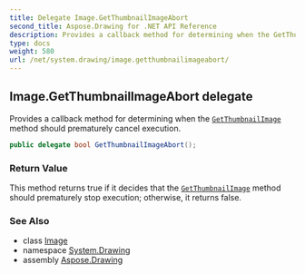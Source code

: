 ```yaml
---
title: Delegate Image.GetThumbnailImageAbort
second_title: Aspose.Drawing for .NET API Reference
description: Provides a callback method for determining when the GetThumbnailImage method should prematurely cancel execution
type: docs
weight: 580
url: /net/system.drawing/image.getthumbnailimageabort/
---
```

## Image.GetThumbnailImageAbort delegate

Provides a callback method for determining when the [`GetThumbnailImage`](../image/getthumbnailimage/) method should prematurely cancel execution.

```csharp
public delegate bool GetThumbnailImageAbort();
```

### Return Value

This method returns true if it decides that the [`GetThumbnailImage`](../image/getthumbnailimage/) method should prematurely stop execution; otherwise, it returns false.

### See Also

* class [Image](../image/)
* namespace [System.Drawing](../../system.drawing/)
* assembly [Aspose.Drawing](../../)


